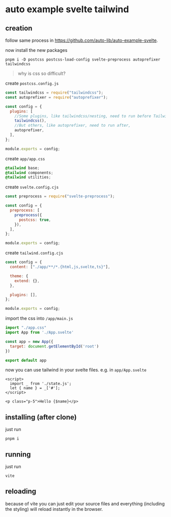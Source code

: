 
# auto example svelte tailwind

## creation

follow same process in https://github.com/auto-lib/auto-example-svelte.

now install the new packages

```
pnpm i -D postcss postcss-load-config svelte-preprocess autoprefixer tailwindcss
```

> why is css so difficult?

create `postcss.config.js`

```js
const tailwindcss = require("tailwindcss");
const autoprefixer = require("autoprefixer");

const config = {
  plugins: [
    //Some plugins, like tailwindcss/nesting, need to run before Tailwind,
    tailwindcss(),
    //But others, like autoprefixer, need to run after,
    autoprefixer,
  ],
};

module.exports = config;
```

create `app/app.css`

```css
@tailwind base;
@tailwind components;
@tailwind utilities;
```

create `svelte.config.cjs`

```cjs
const preprocess = require("svelte-preprocess");

const config = {
  preprocess: [
    preprocess({
      postcss: true,
    }),
  ],
};

module.exports = config;
```

create `tailwind.config.cjs`

```cjs
const config = {
  content: ["./app/**/*.{html,js,svelte,ts}"],

  theme: {
    extend: {},
  },

  plugins: [],
};

module.exports = config;
```

import the css into `/app/main.js`

```js
import "./app.css"
import App from './App.svelte'

const app = new App({
  target: document.getElementById('root')
})

export default app
```

now you can use tailwind in your svelte files.
e.g. in `app/App.svelte`

```svelte
<script>
  import _ from './state.js';
  let { name } = _['#'];
</script>

<p class="p-5">Hello {$name}</p>
```

## installing (after clone)

just run

```
pnpm i
```

## running

just run

```
vite
```

## reloading

because of vite you can just edit your source
files and everything (including the styling)
will reload instantly in the browser.

